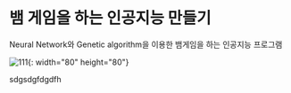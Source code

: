 # 뱀 게임을 하는 인공지능 만들기 
Neural Network와 Genetic algorithm을 이용한 뱀게임을 하는 인공지능 프로그램  

![111](https://user-images.githubusercontent.com/54670559/69914764-56f30c00-148b-11ea-840d-00c9ba4c7941.png){: width="80" height="80"}  

 sdgsdgfdgdfh  
